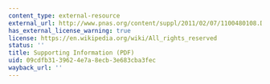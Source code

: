 ```yaml
---
content_type: external-resource
external_url: http://www.pnas.org/content/suppl/2011/02/07/1100480108.DCSupplemental/pnas.201100480SI.pdf
has_external_license_warning: true
license: https://en.wikipedia.org/wiki/All_rights_reserved
status: ''
title: Supporting Information (PDF)
uid: 09cdfb31-3962-4e7a-8ecb-3e683cba3fec
wayback_url: ''
---
```

